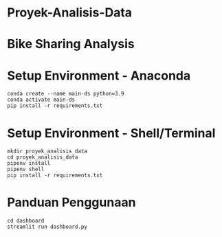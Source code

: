 # Proyek-Analisis-Data

# Bike Sharing Analysis

# Setup Environment - Anaconda

	conda create --name main-ds python=3.9
	conda activate main-ds
	pip install -r requirements.txt

# Setup Environment - Shell/Terminal

	mkdir proyek_analisis_data
	cd proyek_analisis_data
	pipenv install
	pipenv shell
	pip install -r requirements.txt

# Panduan Penggunaan

	cd dashboard
	streamlit run dashboard.py


